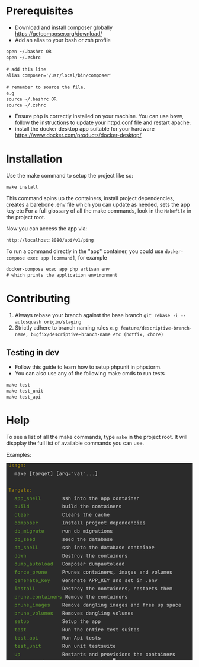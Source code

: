 # Prerequisites
- Download and install composer globally https://getcomposer.org/download/
- Add an alias to your bash or zsh profile

```angular2html
open ~/.bashrc OR
open ~/.zshrc

# add this line
alias composer='/usr/local/bin/composer'

# remember to source the file.
e.g
source ~/.bashrc OR
source ~/.zshrc
```

- Ensure php is correctly installed on your machine. You can use brew, follow the instructions to update your httpd.conf file and restart apache.
- install the docker desktop app suitable for your hardware https://www.docker.com/products/docker-desktop/

# Installation

Use the make command to setup the project like so:

```angular2html
make install
```

This command spins up the containers, install project dependencies, creates a barebone  .env file which you can update as needed, sets the app key etc
For a full glossary of all the make commands, look in the `Makefile` in the project root.

Now you can access the app via:

```angular2html
http://localhost:8080/api/v1/ping
```

To run a command directly in the "app" container, you could use `docker-compose exec app [command]`, for example
```
docker-compose exec app php artisan env
# which prints the application environment
```
# Contributing
1) Always rebase your branch against the base branch `git rebase -i --autosquash origin/staging`
2) Strictly adhere to branch naming rules `e.g feature/descriptive-branch-name, bugfix/descriptive-branch-name etc (hotfix, chore)`

## Testing in dev
- Follow this guide to learn how to setup phpunit in phpstorm.
- You can also use any of the following make cmds to run tests

```angular2html
make test
make test_unit
make test_api
```

# Help
To see a list of all the make commands, type `make` in the project root. It will dispplay the full list of available commands you can use.

Examples:

![Alt text](docs/images/help.png?raw=true "help")

